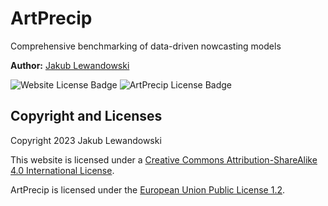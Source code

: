 # ArtPrecip

Comprehensive benchmarking of data-driven nowcasting models

**Author:** [Jakub Lewandowski](https://environment.leeds.ac.uk/institute-climate-atmospheric-science/pgr/11237/jakub-lewandowski)

![Website License Badge](https://img.shields.io/github/license/Flumen-Weather/ArtPrecip?label=Website%20License&style=flat-square)
![ArtPrecip License Badge](https://img.shields.io/badge/ArtPrecip%20License-EUPL--1.2-blue?style=flat-square)

## Copyright and Licenses

Copyright 2023 Jakub Lewandowski

This website is licensed under a [Creative Commons Attribution-ShareAlike 4.0 International License](http://creativecommons.org/licenses/by-sa/4.0/).

ArtPrecip is licensed under the [European Union Public License 1.2](https://joinup.ec.europa.eu/collection/eupl/eupl-text-eupl-12).

